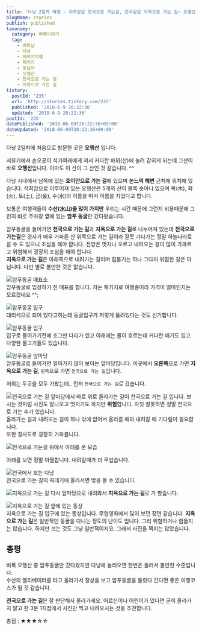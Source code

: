 ```yaml
---
title: '다낭 2일차 여행 - 지옥같은 천국으로 가는길, 천국같은 지옥으로 가는 길~ 오행산'
blogName: stories
publish: published
taxonomy:
  category: 여행이야기
  tag:
    - 베트남
    - 다낭
    - 패키지여행
    - 패키지
    - 동남아
    - 오행산
    - 천국으로 가는 길
    - 지옥으로 가는 길
tistory:
  postId: '235'
  url: 'http://stories.tistory.com/235'
  published: '2018-6-9 20:22:36'
  updated: '2018-6-9 20:22:36'
postId: '235'
datePublished: '2018-06-09T20:22:36+09:00'
dateUpdated: '2018-06-09T20:22:36+09:00'
---
```


다낭 2일차에 처음으로 방문한 곳은 **오행산** 입니다.

서유기에서 손오공이 석가여래에게 져서 커다란 바위(산)에 눌려 갇히게 되는데 그산이 바로 **오행산**입니다. 아마도 이 산이 그 산인 것 같습니다. ^^

다낭 시내에서 남쪽에 있는 **호이안으로 가는 길**에 있으며 **논느억 해변** 근처에 위치해 있습니다. 석회암으로 이루어져 있는 오행산은 5개의 산이 볼록 솟아나 있으며 목(木), 화(火), 토(土), 금(金), 수(水)의 이름을 따서 이름을 지었다고 합니다.

보통은 여행객들이 **수산(水山)을 많이 가지만** 우리는 시간 때문에 그런지 비용때문에 그런지 바로 주차장 옆에 있는 **암푸 동굴**만 갔다왔습니다.

암푸동굴을 들어가면 **천국으로 가는 길**과 **지옥으로 가는 길**로 나누어져 있는데 **천국으로 가는길**은 경사가 매우 가파른 산 위쪽으로 가는 길이라 잘못 가다가는 정말 하늘나라로 갈 수 도 있으니 조심을 해야 합니다. 전망은 멋지나 오르고 내려오는 길이 많이 가파르고 위험해서 굉장히 조심을 해야 합니다.  
**지옥으로 가는 길**은 아래쪽으로 내려가는 길이며 힘들기는 하나 그다지 위험한 길은 아닙니다. 다만 별로 볼만한 것은 없습니다.

![암푸동굴 매표소](./images/20180523_124738-01.jpeg)  
암푸동굴로 입장하기 전 매표를 합니다. 저는 패키지로 여행중이라 가격이 얼마인지는 모르겠네요 ^^;

![암푸동굴 입구](./images/20180523_124750-01.jpeg)  
대리석으로 되어 있다고하는데 동굴입구가 저렇게 뚫려있다는 것도 신기합니다.

![암푸동굴 입구](./images/20180523_124846-01.jpeg)  
입구로 들어가기전에 조그만 다리가 있고 아래에는 물이 흐르는데 커다란 매기도 있고 다양한 물고기들도 있습니다.

![암푸동굴 앞마당](./images/20180523_125049-01.jpeg)  
암푸동굴로 들어가면 얼마가지 않아 보이는 앞마당입니다. 이곳에서 **오른쪽**으로 가면 **지옥으로 가는 길**, `왼쪽`으로 가면 `천국으로 가는 길`입니다.

저희는 두곳을 모두 가봤는데..
먼저 `천국으로 가는 길`로 갔습니다.

![천국으로 가는 길](./images/20180523_125326-01.jpeg) 앞마당에서 바로 위로 올라가는 길이 천국으로 가는 길 입니다. 보시는 것처럼 사진도 잘나오고 멋지기도 하지만 **위험**합니다. 자칫 잘못하면 정말 천국으로 가는 수가 있습니다.  
올라가는 길과 내려오는 길이 하나 밖에 없어서 올라갈 때와 내려갈 때 기다림이 필요합니다.  
또한 경사도로 굉장히 가파릅니다.

![천국으로 가는길 위에서 아래를 본 모습](./images/20180523_125821-01.jpeg)

아래를 보면 정말 아찔합니다. 내려갈때가 더 무섭습니다.

![천국에서 보는 다낭](./images/20180523_130046-01.jpeg)  
천국으로 가는 길의 꼭데기에 올라서면 밖을 볼 수 있습니다.

![지옥으로 가는 길](./images/20180523_130811-01.jpeg) 다시 앞마당으로 내려와서 **지옥으로 가는 길**로 가 봤습니다.

![지옥으로 가는 길 앞에 있는 동상](./images/20180523_130838-01.jpeg)  
지옥으로 가는 길 입구에 있는 동상입니다. 무협영화에서 많이 보던 장면 같습니다.
**지옥으로 가는 길**은 일반적인 동굴을 다니는 정도의 난이도 입니다. 그리 위험하거나 힘들지는 않습니다. 하지만 보는 것도 그냥 일반적이지요. 그래서 사진을 찍지는 않았습니다.

## 총평

비록 오행산 중 암푸동굴만 갔다왔지만 다낭에 놀러오면 한번은 들러서 볼만한 수준입니다.  
수산의 엘리베이터를 타고 올라가서 정상을 보고 암푸동굴을 들렀다 간다면 좋은 여행코스가 될 것 같습니다.

**천국으로 가는 길**은 잘 판단해서 올라가세요. 어르신이나 어린이가 있다면 굳이 올라가지 말고 한 3분 1지점에서 사진만 찍고 내려오시는 것을 추천합니다.

<div class="alert alert-primary" role="alert">
 총점 : ★★★☆☆ 
</div>
